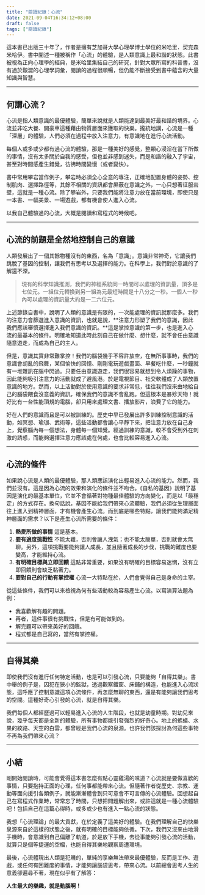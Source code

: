 ```yaml
---
title: "閱讀紀錄：心流"
date: 2021-09-04T16:34:12+08:00
draft: false
tags: ["閱讀紀錄"]
---
```


這本書已出版三十年了，作者是擁有芝加哥大學心理學博士學位的米哈里．契克森米哈伊。書中闡述一種被稱作「心流」的體驗，是人類意識上最和諧的狀態。此書被視為正向心理學的經典，是米哈里集結自己的研究，針對大眾所寫的科普書，沒有過於艱澀的心理學詞彙，閱讀的過程很順暢，但仍能不斷接受到書中蘊含的大量知識與智慧。

---

## 何謂心流？

心流是指人類意識的最優體驗，簡單來說就是人類能達到最美好最和諧的境界。心流並非吃大餐、開豪車這種藉由物質層面來獲取的快樂。攏統地講，心流是一種「深層」的體驗，人們必須在過程中放入注意力，有意識地在進行心流活動。

每個人或多或少都有過心流的體驗，那是一種美好的感覺，整顆心浸淫在當下所做的事情，沒有太多關於自我的感受，但也並非感到迷失，而是和諧的融入了宇宙，甚至對時間感產生錯覺，彷彿時間變慢（或者變快）。

書中常用攀岩當作例子，攀岩時必須全心全意的專注，正確地配置身體的姿勢、控制肌肉、選擇路徑等，其餘不相關的資訊都會屏蔽在意識之外，一心只想著征服岩壁，這就是一種心流。除了攀岩外，只要我們能將注意力放在當前環境，即使只是一本書、一幅美景、一場遊戲，都有機會使人進入心流。

以我自己體驗過的心流，大概是閱讀和寫程式的時候吧。

---

## 心流的前題是全然地控制自己的意識

人類發展出了一個其餘物種沒有的東西，名為「意識」。意識非常神奇，它讓我們跳脫了基因的控制，讓我們有思考以及選擇的能力。在科學上，我們對於意識的了解還不深。

> 現有的科學知識推測，我們的神經系統同一時間可以處理的資訊量，頂多是七位元。一組位元轉換到另一組為元最短時間是十八分之一秒。一個人一秒內可以處理的資訊量大約是一二六位元。

上述節錄自書中，說明了人類的意識是有限的，一次能處理的資訊就那麼多。我們的注意力會篩選進入意識的資訊，也就是說，**注意力形塑了我們的意識，因此我們應該審慎選擇進入我們意識的資訊。**這是掌控意識的第一步，也是進入心流的最基本的條件。明確地知道此時此刻自己在做什麼、想什麼，就不會任由意識隨意遊走，而成為自己的主人。

但是，意識其實非常難掌控！我們的腦袋幾乎不容許放空，在無所事事時，我們的意識會胡亂的飛舞，某個愉快的回憶、剛剛電玩遊戲畫面、早餐吃什麼，一秒鐘就有一堆雜訊在腦中閃過。只要任由意識遊走，我們很容易就想到令人煩躁的事物，因此能夠吸引注意力的活動就成了避風港。於是電視節目、社交軟體成了人類放置意識的地方。然而，以上活動對於使用意識的要求非常低，往往我們沒來由地給自己的腦袋餵食沒意義的資訊，確保我們的意識不會亂跑。但這根本是暴殄天物！就好比有一台性能頂規的電腦，卻只用來處理文書、播放影片，浪費了它的能力。

好在人們的意識而且是可以被訓練的。歷史中早已發展出許多訓練控制意識的活動，如冥想、瑜珈、武術等，這些活動都會讓心平靜下來，把注意力放在自己身上，覺察腦內每一個想法，身體每一個知覺。經過訓練的意識，較不會受到外在刺激的誘惑，而能夠選擇注意力應該處在何處，也會比較容易進入心流。

---

## 心流的條件

如果說心流是人類的最優體驗，那人類應該演化出輕易進入心流的能力。然而，我們並沒有。這是因為心流的效果和演化的條件並不吻合。《自私的基因》說明了基因是演化的最基本單位，它並不會循著對物種最佳體驗的方向變化，而是以「最穩定」的方式存在。換句話說，基因不能給我們帶來心流體驗，我們必須從生理層面往上進入到精神層面，才有機會產生心流。而到底是哪些特點，讓我們能夠滿足精神層面的需求？以下是產生心流所需要的條件：

1. **熱愛所做的事情**
   這是基本。
2. **要有適度挑戰性**
   不能太難，否則會讓人洩氣；也不能太簡單，否則就會太無聊。另外，這項挑戰要能夠讓人成長，並且隨著成長的步伐，挑戰的難度也要變高，才能維持心流。
3. **有明確目標與立即回饋**
   這點非常重要，如果沒有明確的目標容易迷惘，沒有立即回饋則會缺乏黏著力。
4. **要對自己的行動有掌控權**
   心流一大特點在於，人們會覺得自己是身命的主宰。

從這些條件，我們可以來檢視為何有些活動較為容易產生心流。以寫演算法題為例：

- 我喜歡解有趣的問題。
- 再者，這件事很有挑戰性，但是有可能做到的。
- 解完題可以帶來美好的回饋。
- 程式都是自己寫的，當然有掌控權。

---

## 自得其樂

即使我們沒有進行任何特定活動，也是可以引發心流，只要能夠「自得其樂」。書中舉的例子是，囚犯在狹小的監獄，透過觀察鐵窗、床鋪的構造，也能進入心流狀態，這呼應了控制意識這項心流條件，再怎麼無聊的東西，還是有能夠讓我們思考的空間。這種好奇心引發的心流，就是自得其樂。

我們每個人都經歷過可以輕易進入心流的人生階段，也就是幼童時期。對幼兒來說，幾乎每天都是全新的體驗，所有事物都能引發強烈的好奇心。地上的螞蟻、水果的紋路、天空的白雲，都曾經是我們心流的泉源。也許我們該探討為何這些事物不再為我們帶來心流？

---

## 小結

剛開始閱讀時，可能會覺得這本書怎麼有點心靈雞湯的味道？心流就是要做喜歡的事情，只要抱持正面的心理，任何事都能帶來心流。但隨著作者從歷史、宗教、運動等面向援引各類例子，就能漸漸體會到只可意會不可言傳的心流體驗。回想起自己在寫程式作業時，常常忘了時間，只想把問題解出來，或許這就是一種心流體驗吧！包括自己在這篇心得時，或多或少也有進入一點心流的狀態。

我想「心流理論」的最大貢獻，在於定義了這美好的體驗。在我們理解自己的快樂泉源來自於這樣的狀態之後，就有明確的目標能夠依循。下次，我們又沒來由地滑手機時，會意識到自己偏離了軌道，於是放下手機，去從事能夠引發心流的活動，就算只是個等捷運的空檔，也能自得其樂地觀察周遭環境。

最後，心流體現出人類是犯賤的，單純的享樂無法帶來最優體驗，反而是工作、遊戲，或任何有困難度的事情，才能夠讓腦袋思考，帶來心流。以前總會思考人生的意義卻遍尋不著，現在似乎有了解答：

**人生最大的樂趣，就是動腦啊！**
